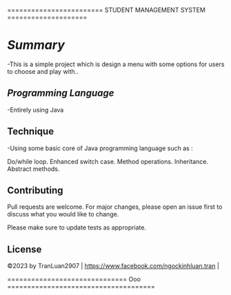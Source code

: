 ======================== STUDENT MANAGEMENT SYSTEM ====================


# ***Summary***

-This is a simple project which is design a menu with some options for users to choose and play with..

## ***Programming Language***

-Entirely using Java


## **Technique**

-Using some basic core of Java programming language such as :

Do/while loop.
Enhanced switch case.
Method operations.
Inheritance.
Abstract methods.



## **Contributing**

Pull requests are welcome. For major changes, please open an issue first
to discuss what you would like to change.

Please make sure to update tests as appropriate.

## **License**
©2023 by TranLuan2907 | https://www.facebook.com/ngockinhluan.tran |

============================== Ooo =====================================
